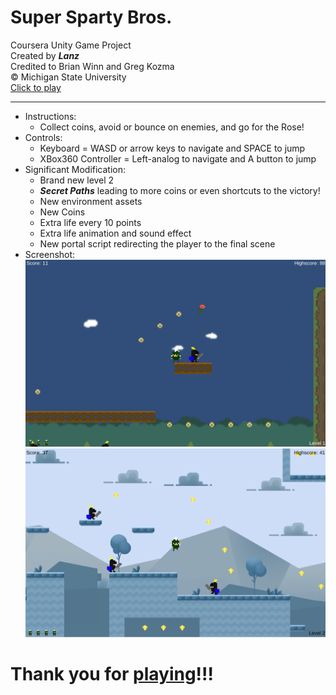 # Super Sparty Bros.
Coursera Unity Game Project  
Created by ___Lanz___  
Credited to Brian Winn and Greg Kozma  
© Michigan State University  
[Click to play](https://lanzzzzz.github.io/Unity_Platform-game/)

---

* Instructions:
  + Collect coins, avoid or bounce on enemies, and go for the Rose!
* Controls:
  + Keyboard = WASD or arrow keys to navigate and SPACE to jump
  + XBox360 Controller = Left-analog to navigate and A button to jump
* Significant Modification:
  + Brand new level 2
  + ___Secret Paths___ leading to more coins or even shortcuts to the victory!
  + New environment assets
  + New Coins 
  + Extra life every 10 points
  + Extra life animation and sound effect
  + New portal script redirecting the player to the final scene 
* Screenshot: 
![Screenshot_1](docs/TemplateData/Screenshot_1.PNG)
![Screenshot_2](docs/TemplateData/Screenshot_2.PNG)

# Thank you for [playing](https://lanzzzzz.github.io/Unity_Platform-game/)!!!
